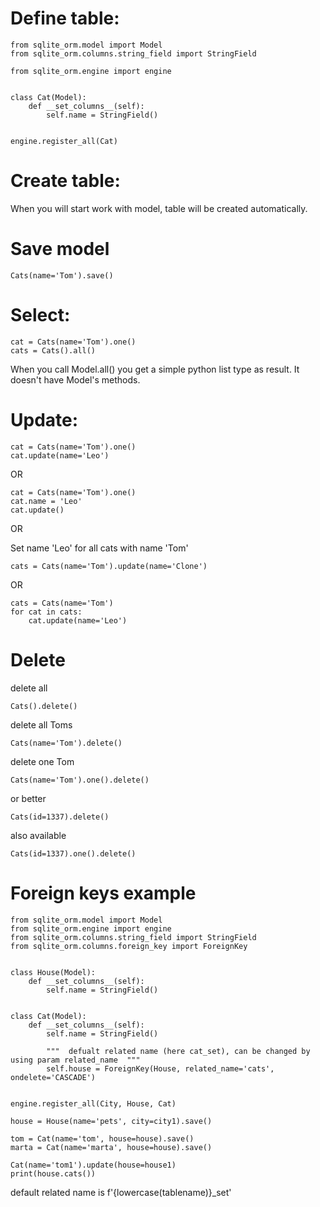 # Define table:
```
from sqlite_orm.model import Model
from sqlite_orm.columns.string_field import StringField

from sqlite_orm.engine import engine


class Cat(Model):
    def __set_columns__(self):
        self.name = StringField()


engine.register_all(Cat)
```

# Create table:

When you will start work with model, table will be created automatically.


# Save model
`Cats(name='Tom').save()`

# Select:

```
cat = Cats(name='Tom').one()
cats = Cats().all()
```

When you call Model.all() you get a simple python list type as result. It doesn't have Model's methods.


# Update:
```
cat = Cats(name='Tom').one()
cat.update(name='Leo')
```
OR
```
cat = Cats(name='Tom').one()
cat.name = 'Leo'
cat.update()
```
OR

Set name 'Leo' for all cats with name 'Tom'
```
cats = Cats(name='Tom').update(name='Clone')
```
OR
```
cats = Cats(name='Tom')
for cat in cats:
    cat.update(name='Leo')
```

# Delete

delete all
```
Cats().delete()
```
delete all Toms
```
Cats(name='Tom').delete()
```
delete one Tom
```
Cats(name='Tom').one().delete()
```
or better
```
Cats(id=1337).delete()
```
also available
```
Cats(id=1337).one().delete()
```

# Foreign keys example

```
from sqlite_orm.model import Model
from sqlite_orm.engine import engine
from sqlite_orm.columns.string_field import StringField
from sqlite_orm.columns.foreign_key import ForeignKey


class House(Model):
    def __set_columns__(self):
        self.name = StringField()


class Cat(Model):
    def __set_columns__(self):
        self.name = StringField()
		
		"""  defualt related name (here cat_set), can be changed by using param related_name  """
        self.house = ForeignKey(House, related_name='cats', ondelete='CASCADE')


engine.register_all(City, House, Cat)

house = House(name='pets', city=city1).save()

tom = Cat(name='tom', house=house).save()
marta = Cat(name='marta', house=house).save()

Cat(name='tom1').update(house=house1)
print(house.cats())

```

default related name is f'{lowercase(tablename)}_set'
